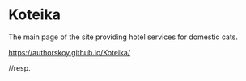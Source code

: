 # Koteika

The main page of the site providing hotel services for domestic cats.

https://authorskoy.github.io/Koteika/

//resp.
